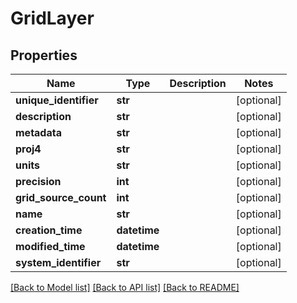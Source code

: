 # GridLayer

## Properties
Name | Type | Description | Notes
------------ | ------------- | ------------- | -------------
**unique_identifier** | **str** |  | [optional] 
**description** | **str** |  | [optional] 
**metadata** | **str** |  | [optional] 
**proj4** | **str** |  | [optional] 
**units** | **str** |  | [optional] 
**precision** | **int** |  | [optional] 
**grid_source_count** | **int** |  | [optional] 
**name** | **str** |  | [optional] 
**creation_time** | **datetime** |  | [optional] 
**modified_time** | **datetime** |  | [optional] 
**system_identifier** | **str** |  | [optional] 

[[Back to Model list]](../README.md#documentation-for-models) [[Back to API list]](../README.md#documentation-for-api-endpoints) [[Back to README]](../README.md)


